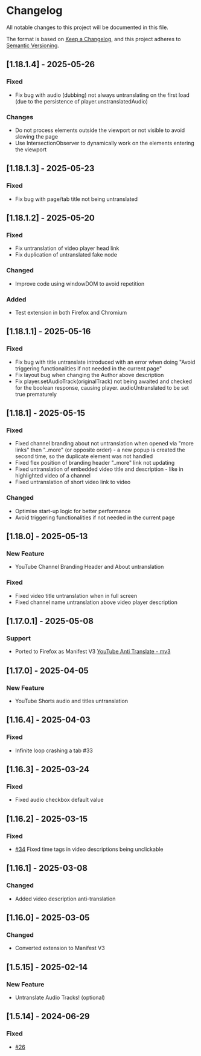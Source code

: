 # Changelog

All notable changes to this project will be documented in this file.

The format is based on [Keep a Changelog](https://keepachangelog.com/en/1.1.0/),
and this project adheres to [Semantic Versioning](https://semver.org/spec/v2.0.0.html).

## [1.18.1.4] - 2025-05-26

### Fixed

- Fix bug with audio (dubbing) not always untranslating on the first load (due to the persistence of player.unstranslatedAudio)

### Changes

- Do not process elements outside the viewport or not visible to avoid slowing the page
- Use IntersectionObserver to dynamically work on the elements entering the viewport

## [1.18.1.3] - 2025-05-23

### Fixed

- Fix bug with page/tab title not being untranslated

## [1.18.1.2] - 2025-05-20

### Fixed

- Fix untranslation of video player head link
- Fix duplication of untranslated fake node

### Changed

- Improve code using windowDOM to avoid repetition

### Added

- Test extension in both Firefox and Chromium

## [1.18.1.1] - 2025-05-16

### Fixed

- Fix bug with title untranslate introduced with an error when doing "Avoid triggering functionalities if not needed in the current page"
- Fix layout bug when changing the Author above description
- Fix player.setAudioTrack(originalTrack) not being awaited and checked for the boolean response, causing player. audioUntranslated to be set true prematurely

## [1.18.1] - 2025-05-15

### Fixed

- Fixed channel branding about not untranslation when opened via "more links" then "..more" (or opposite order) - a new popup is created the second time, so the duplicate element was not handled
- Fixed flex position of branding header "..more" link not updating
- Fixed untranslation of embedded video title and description - like in highlighted video of a channel
- Fixed untranslation of short video link to video

### Changed

- Optimise start-up logic for better performance
- Avoid triggering functionalities if not needed in the current page

## [1.18.0] - 2025-05-13

### New Feature

- YouTube Channel Branding Header and About untranslation

### Fixed

- Fixed video title untranslation when in full screen
- Fixed channel name untranslation above video player description

## [1.17.0.1] - 2025-05-08

### Support

- Ported to Firefox as Manifest V3 [YouTube Anti Translate - mv3](https://addons.mozilla.org/firefox/addon/youtube-anti-translate-mv3/)

## [1.17.0] - 2025-04-05

### New Feature

- YouTube Shorts audio and titles untranslation

## [1.16.4] - 2025-04-03

### Fixed

- Infinite loop crashing a tab #33

## [1.16.3] - 2025-03-24

### Fixed

- Fixed audio checkbox default value

## [1.16.2] - 2025-03-15

### Fixed

- [#34](https://github.com/zpix1/yt-anti-translate/issues/34) Fixed time tags in video descriptions being unclickable

## [1.16.1] - 2025-03-08

### Changed

- Added video description anti-translation

## [1.16.0] - 2025-03-05

### Changed

- Converted extension to Manifest V3

## [1.5.15] - 2025-02-14

### New Feature

- Untranslate Audio Tracks! (optional)

## [1.5.14] - 2024-06-29

### Fixed

- [#26](https://github.com/zpix1/yt-anti-translate/issues/26)
